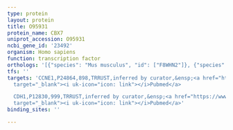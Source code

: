 ```yaml
---
type: protein
layout: protein
title: O95931
protein_name: CBX7
uniprot_accession: O95931
ncbi_gene_id: '23492'
organism: Homo sapiens
function: transcription factor
orthologs: '[{"species": "Mus musculus", "id": ["F8WHN2"]}, {"species": "Rattus norvegicus", "id": ["P60889"]}]'
tfs: ''
targets: 'CCNE1,P24864,898,TRRUST,inferred by curator,&ensp;<a href="https://www.ncbi.nlm.nih.gov/pubmed/?term=22214847%5Buid%5D+OR+29087512%5Buid%5D"
  target="_blank"><i uk-icon="icon: link"></i>Pubmed</a>

  CDH1,P12830,999,TRRUST,inferred by curator,&ensp;<a href="https://www.ncbi.nlm.nih.gov/pubmed/?term=19706751%5Buid%5D+OR+29087512%5Buid%5D"
  target="_blank"><i uk-icon="icon: link"></i>Pubmed</a>'
binding_sites: ''

---
```

